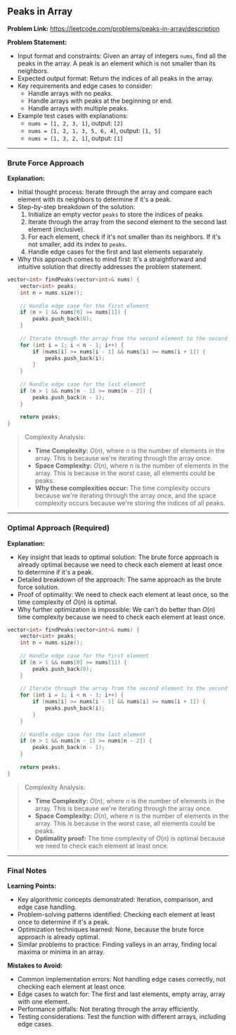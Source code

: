## Peaks in Array
**Problem Link:** https://leetcode.com/problems/peaks-in-array/description

**Problem Statement:**
- Input format and constraints: Given an array of integers `nums`, find all the peaks in the array. A peak is an element which is not smaller than its neighbors.
- Expected output format: Return the indices of all peaks in the array.
- Key requirements and edge cases to consider: 
    - Handle arrays with no peaks.
    - Handle arrays with peaks at the beginning or end.
    - Handle arrays with multiple peaks.
- Example test cases with explanations:
    - `nums = [1, 2, 3, 1]`, output: `[2]`
    - `nums = [1, 2, 1, 3, 5, 6, 4]`, output: `[1, 5]`
    - `nums = [1, 3, 2, 1]`, output: `[1]`

---

### Brute Force Approach

**Explanation:**
- Initial thought process: Iterate through the array and compare each element with its neighbors to determine if it's a peak.
- Step-by-step breakdown of the solution:
    1. Initialize an empty vector `peaks` to store the indices of peaks.
    2. Iterate through the array from the second element to the second last element (inclusive).
    3. For each element, check if it's not smaller than its neighbors. If it's not smaller, add its index to `peaks`.
    4. Handle edge cases for the first and last elements separately.
- Why this approach comes to mind first: It's a straightforward and intuitive solution that directly addresses the problem statement.

```cpp
vector<int> findPeaks(vector<int>& nums) {
    vector<int> peaks;
    int n = nums.size();
    
    // Handle edge case for the first element
    if (n > 1 && nums[0] >= nums[1]) {
        peaks.push_back(0);
    }
    
    // Iterate through the array from the second element to the second last element
    for (int i = 1; i < n - 1; i++) {
        if (nums[i] >= nums[i - 1] && nums[i] >= nums[i + 1]) {
            peaks.push_back(i);
        }
    }
    
    // Handle edge case for the last element
    if (n > 1 && nums[n - 1] >= nums[n - 2]) {
        peaks.push_back(n - 1);
    }
    
    return peaks;
}
```

> Complexity Analysis:
> - **Time Complexity:** $O(n)$, where $n$ is the number of elements in the array. This is because we're iterating through the array once.
> - **Space Complexity:** $O(n)$, where $n$ is the number of elements in the array. This is because in the worst case, all elements could be peaks.
> - **Why these complexities occur:** The time complexity occurs because we're iterating through the array once, and the space complexity occurs because we're storing the indices of all peaks.

---

### Optimal Approach (Required)

**Explanation:**
- Key insight that leads to optimal solution: The brute force approach is already optimal because we need to check each element at least once to determine if it's a peak.
- Detailed breakdown of the approach: The same approach as the brute force solution.
- Proof of optimality: We need to check each element at least once, so the time complexity of $O(n)$ is optimal.
- Why further optimization is impossible: We can't do better than $O(n)$ time complexity because we need to check each element at least once.

```cpp
vector<int> findPeaks(vector<int>& nums) {
    vector<int> peaks;
    int n = nums.size();
    
    // Handle edge case for the first element
    if (n > 1 && nums[0] >= nums[1]) {
        peaks.push_back(0);
    }
    
    // Iterate through the array from the second element to the second last element
    for (int i = 1; i < n - 1; i++) {
        if (nums[i] >= nums[i - 1] && nums[i] >= nums[i + 1]) {
            peaks.push_back(i);
        }
    }
    
    // Handle edge case for the last element
    if (n > 1 && nums[n - 1] >= nums[n - 2]) {
        peaks.push_back(n - 1);
    }
    
    return peaks;
}
```

> Complexity Analysis:
> - **Time Complexity:** $O(n)$, where $n$ is the number of elements in the array. This is because we're iterating through the array once.
> - **Space Complexity:** $O(n)$, where $n$ is the number of elements in the array. This is because in the worst case, all elements could be peaks.
> - **Optimality proof:** The time complexity of $O(n)$ is optimal because we need to check each element at least once.

---

### Final Notes

**Learning Points:**
- Key algorithmic concepts demonstrated: Iteration, comparison, and edge case handling.
- Problem-solving patterns identified: Checking each element at least once to determine if it's a peak.
- Optimization techniques learned: None, because the brute force approach is already optimal.
- Similar problems to practice: Finding valleys in an array, finding local maxima or minima in an array.

**Mistakes to Avoid:**
- Common implementation errors: Not handling edge cases correctly, not checking each element at least once.
- Edge cases to watch for: The first and last elements, empty array, array with one element.
- Performance pitfalls: Not iterating through the array efficiently.
- Testing considerations: Test the function with different arrays, including edge cases.